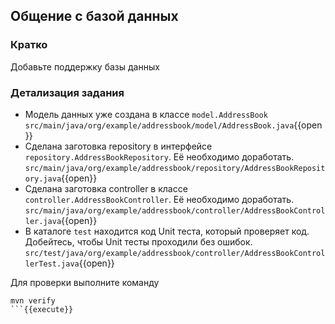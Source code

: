 ## Общение с базой данных

### Кратко

Добавьте поддержку базы данных

### Детализация задания

- Модель данных уже создана в классе `model.AddressBook`
  `src/main/java/org/example/addressbook/model/AddressBook.java`{{open}}
- Сделана заготовка repository в интерфейсе `repository.AddressBookRepository`. Её необходимо доработать.
  `src/main/java/org/example/addressbook/repository/AddressBookRepository.java`{{open}}
- Сделана заготовка controller в классе `controller.AddressBookController`. Её необходимо доработать.
  `src/main/java/org/example/addressbook/controller/AddressBookController.java`{{open}}
- В каталоге `test` находится код Unit теста, который проверяет код. Добейтесь, чтобы Unit тесты проходили без ошибок.
  `src/test/java/org/example/addressbook/controller/AddressBookControllerTest.java`{{open}}

Для проверки выполните команду

```
mvn verify
```{{execute}}